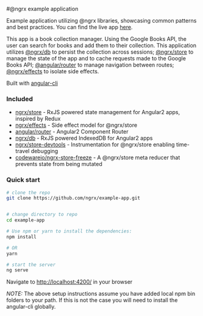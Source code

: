 #@ngrx example application

Example application utilizing @ngrx libraries, showcasing common patterns and best practices. 
You can find the live app [here](http://ngrx.github.io/example-app/).

This app is a book collection manager. Using the Google Books API, the user can search for 
books and add them to their collection. This application utilizes [@ngrx/db](https://github.com/ngrx/db) 
to persist the collection across sessions; [@ngrx/store](https://github.com/ngrx/store) to manage 
the state of the app and to cache requests made to the Google Books API; 
[@angular/router](https://github.com/angular/angular) to manage navigation between routes; 
[@ngrx/effects](https://github.com/ngrx/effects) to isolate side effects. 

Built with [angular-cli](https://github.com/angular/angular-cli)

### Included
 - [ngrx/store](https://github.com/ngrx/store) - RxJS powered state management for Angular2 apps, inspired by Redux
 - [ngrx/effects](https://github.com/ngrx/effects) - Side effect model for @ngrx/store
 - [angular/router](https://github.com/angular/angular) - Angular2 Component Router
 - [ngrx/db](https://github.com/ngrx/db) - RxJS powered IndexedDB for Angular2 apps
 - [ngrx/store-devtools](https://github.com/ngrx/store-devtools) - Instrumentation for @ngrx/store enabling time-travel debugging
 - [codewareio/ngrx-store-freeze](https://github.com/codewareio/ngrx-store-freeze) - A @ngrx/store meta reducer that prevents state from being mutated

### Quick start

```bash
# clone the repo
git clone https://github.com/ngrx/example-app.git


# change directory to repo
cd example-app

# Use npm or yarn to install the dependencies:
npm install

# OR
yarn

# start the server
ng serve
```

Navigate to [http://localhost:4200/](http://localhost:4200/) in your browser

_NOTE:_ The above setup instructions assume you have added local npm bin folders to your path. 
If this is not the case you will need to install the angular-cli globally.
